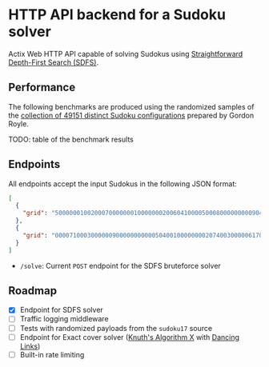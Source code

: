 # HTTP API backend for a Sudoku solver

Actix Web HTTP API capable of solving Sudokus using [Straightforward Depth-First Search (SDFS)](https://web.archive.org/web/20221208212421/https://www.dcc.fc.up.pt/~acm/sudoku.pdf). 

## Performance

The following benchmarks are produced using the randomized samples of the [collection of 49151 distinct Sudoku configurations](https://web.archive.org/web/20120730100322/http://mapleta.maths.uwa.edu.au/~gordon/sudokumin.php) prepared by Gordon Royle.

TODO: table of the benchmark results

## Endpoints

All endpoints accept the input Sudokus in the following JSON format:

```json
[
  {
    "grid": "500000010020007000000010000000200604100005000800000000090400200000380000000000700"
  },
  {
    "grid": "000071000300000090000000000050400100000000207400300000617000000000580000020000000"
  }
]
```

- `/solve`: Current `POST` endpoint for the SDFS bruteforce solver

## Roadmap

- [x] Endpoint for SDFS solver
- [ ] Traffic logging middleware
- [ ] Tests with randomized payloads from the `sudoku17` source
- [ ] Endpoint for Exact cover solver ([Knuth's Algorithm X](https://en.wikipedia.org/wiki/Knuth%27s_Algorithm_X) with [Dancing Links](https://en.wikipedia.org/wiki/Dancing_Links))
- [ ] Built-in rate limiting
